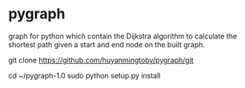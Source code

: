 # pygraph
graph for python which contain the Dijkstra algorithm to calculate the shortest path given a start and end node on the built graph.

git clone https://github.com/huyanmingtoby/pygraph/git


cd ~/pygraph-1.0
sudo python setup.py install


